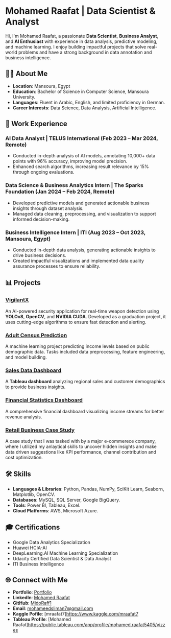 # Mohamed Raafat | Data Scientist & Analyst

Hi, I'm Mohamed Raafat, a passionate **Data Scientist**, **Business Analyst**, and **AI Enthusiast** with experience in data analysis, predictive modeling, and machine learning. I enjoy building impactful projects that solve real-world problems and have a strong background in data annotation and business intelligence.

## 👨‍💻 About Me
- **Location**: Mansoura, Egypt  
- **Education**: Bachelor of Science in Computer Science, Mansoura University.
- **Languages**: Fluent in Arabic, English, and limited proficiency in German.  
- **Career Interests**: Data Science, Data Analysis, Artificial Intelligence.  

## 💼 Work Experience
### AI Data Analyst | TELUS International (Feb 2023 – Mar 2024, Remote)
- Conducted in-depth analysis of AI models, annotating 10,000+ data points with 96% accuracy, improving model precision.
- Enhanced search algorithms, increasing result relevance by 15% through ongoing evaluations.

### Data Science & Business Analytics Intern | The Sparks Foundation (Jan 2024 – Feb 2024, Remote)
- Developed predictive models and generated actionable business insights through dataset analysis.
- Managed data cleaning, preprocessing, and visualization to support informed decision-making.

### Business Intelligence Intern | ITI (Aug 2023 – Oct 2023, Mansoura, Egypt)
- Conducted in-depth data analysis, generating actionable insights to drive business decisions.
- Created impactful visualizations and implemented data quality assurance processes to ensure reliability.

## 📊 Projects
### [VigilantX](https://shakerfayez.github.io/vigilantx.github.io/)
An AI-powered security application for real-time weapon detection using **YOLOv8**, **OpenCV**, and **NVIDIA CUDA**. Developed as a graduation project, it uses cutting-edge algorithms to ensure fast detection and alerting.

### [Adult Census Prediction](https://github.com/MidoRaff1/Adult-Census-Prediction)
A machine learning project predicting income levels based on public demographic data. Tasks included data preprocessing, feature engineering, and model building.

### [Sales Data Dashboard](https://public.tableau.com/app/profile/mohamed.raafat5405/viz/SalesDataDashboard_16974535804030/Dashboard)
A **Tableau dashboard** analyzing regional sales and customer demographics to provide business insights.

### [Financial Statistics Dashboard](https://public.tableau.com/app/profile/mohamed.raafat5405/viz/FinancialStatisticsDashboard_16956582326230/Dashboard)
A comprehensive financial dashboard visualizing income streams for better revenue analysis.

### [Retail Business Case Study](https://drive.google.com/file/d/1AILJNbzvh1tdjyQEbTihDBwe0UWceatr/view?usp=sharing)
A case study that I was tasked with by a major e-commerece company, where I utilized my anlaytical skills to uncover hidden insights and make data driven suggestions like KPI performance, channel contribution and cost optimization.

## 🛠️ Skills
- **Languages & Libraries**: Python, Pandas, NumPy, SciKit Learn, Seaborn, Matplotlib, OpenCV.
- **Databases**: MySQL, SQL Server, Google BigQuery.
- **Tools**: Power BI, Tableau, Excel.
- **Cloud Platforms**: AWS, Microsoft Azure.

## 🎓 Certifications
- Google Data Analytics Specialization
- Huawei HCIA-AI
- DeepLearning.AI Machine Learning Specialization
- Udacity Certified Data Scientist & Data Analyst
- ITI Business Intelligence

## 🌐 Connect with Me
- **Portfolio**: [Portfolio](https://MidoRaff1.github.io/portfolio)  
- **LinkedIn**: [Mohamed Raafat](https://www.linkedin.com/in/mohamed1raafat/)  
- **GitHub**: [MidoRaff1](https://github.com/MidoRaff1)  
- **Email**: mohameedsliman7@gmail.com
- **Kaggle Pofile**: [mraafat7]https://www.kaggle.com/mraafat7
- **Tableau Profile**: [Mohamed Raafat]https://public.tableau.com/app/profile/mohamed.raafat5405/vizzes
